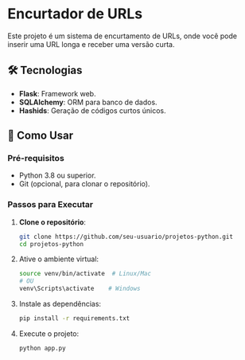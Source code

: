 # Encurtador de URLs

Este projeto é um sistema de encurtamento de URLs, onde você pode inserir uma URL longa e receber uma versão curta.

## 🛠️ Tecnologias
- **Flask**: Framework web.
- **SQLAlchemy**: ORM para banco de dados.
- **Hashids**: Geração de códigos curtos únicos.

## 🚀 Como Usar

### Pré-requisitos
- Python 3.8 ou superior.
- Git (opcional, para clonar o repositório).

### Passos para Executar

1. **Clone o repositório**:
   ```bash
   git clone https://github.com/seu-usuario/projetos-python.git
   cd projetos-python
2. Ative o ambiente virtual:
   ```bash
   source venv/bin/activate  # Linux/Mac
   # OU
   venv\Scripts\activate    # Windows
4. Instale as dependências:
   ```bash
   pip install -r requirements.txt
6. Execute o projeto:
   ```bash
   python app.py
